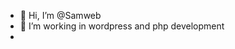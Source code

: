 - 👋 Hi, I’m @Samweb
- 👀 I’m working in wordpress and php development 
- 
 


<!---
Samweb2304/Samweb2304 is a ✨ special ✨ repository because its `README.md` (this file) appears on your GitHub profile.
You can click the Preview link to take a look at your changes.
--->
